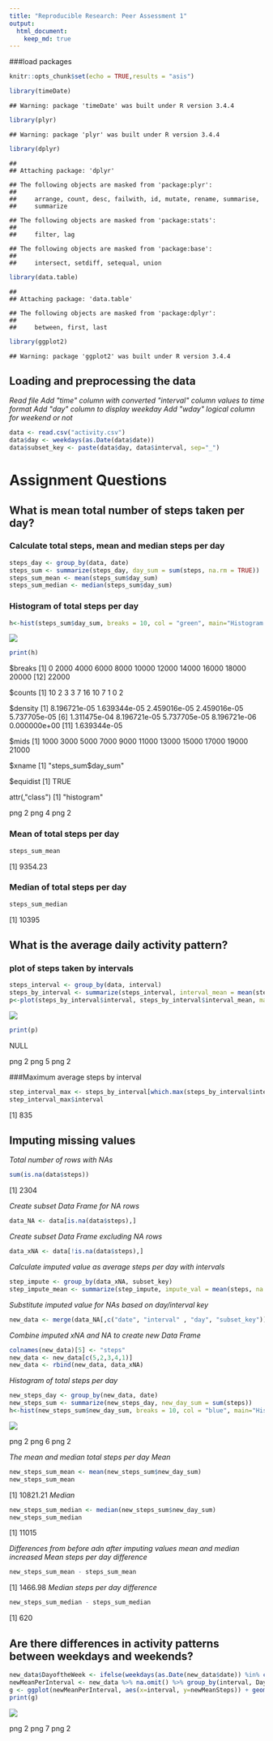 ```yaml
---
title: "Reproducible Research: Peer Assessment 1"
output: 
  html_document:
    keep_md: true
---
```

###load packages

```r
knitr::opts_chunk$set(echo = TRUE,results = "asis")

library(timeDate)
```

```
## Warning: package 'timeDate' was built under R version 3.4.4
```

```r
library(plyr)
```

```
## Warning: package 'plyr' was built under R version 3.4.4
```

```r
library(dplyr)
```

```
## 
## Attaching package: 'dplyr'
```

```
## The following objects are masked from 'package:plyr':
## 
##     arrange, count, desc, failwith, id, mutate, rename, summarise,
##     summarize
```

```
## The following objects are masked from 'package:stats':
## 
##     filter, lag
```

```
## The following objects are masked from 'package:base':
## 
##     intersect, setdiff, setequal, union
```

```r
library(data.table)
```

```
## 
## Attaching package: 'data.table'
```

```
## The following objects are masked from 'package:dplyr':
## 
##     between, first, last
```

```r
library(ggplot2)
```

```
## Warning: package 'ggplot2' was built under R version 3.4.4
```
## Loading and preprocessing the data
*Read file*
*Add "time" column with converted "interval" column values to time format*
*Add "day" column to display weekday*
*Add "wday" logical column for weekend or not*


```r
data <- read.csv("activity.csv")
data$day <- weekdays(as.Date(data$date))
data$subset_key <- paste(data$day, data$interval, sep="_")
```

# Assignment Questions
## What is mean total number of steps taken per day?
### Calculate total steps, mean and median steps per day

```r
steps_day <- group_by(data, date)
steps_sum <- summarize(steps_day, day_sum = sum(steps, na.rm = TRUE))
steps_sum_mean <- mean(steps_sum$day_sum)
steps_sum_median <- median(steps_sum$day_sum)
```

### Histogram of total steps per day

```r
h<-hist(steps_sum$day_sum, breaks = 10, col = "green", main="Histogram of Total Steps Per Day", xlab = "Total Steps Per Day")
```

![](_1_PA1_template_files/figure-html/unnamed-chunk-4-1.png)<!-- -->

```r
print(h)
```

$breaks
 [1]     0  2000  4000  6000  8000 10000 12000 14000 16000 18000 20000
[12] 22000

$counts
 [1] 10  2  3  3  7 16 10  7  1  0  2

$density
 [1] 8.196721e-05 1.639344e-05 2.459016e-05 2.459016e-05 5.737705e-05
 [6] 1.311475e-04 8.196721e-05 5.737705e-05 8.196721e-06 0.000000e+00
[11] 1.639344e-05

$mids
 [1]  1000  3000  5000  7000  9000 11000 13000 15000 17000 19000 21000

$xname
[1] "steps_sum$day_sum"

$equidist
[1] TRUE

attr(,"class")
[1] "histogram"

png 
  2 
png 
  4 
png 
  2 
### Mean of total steps per day

```r
steps_sum_mean
```

[1] 9354.23

### Median of total steps per day

```r
steps_sum_median
```

[1] 10395

## What is the average daily activity pattern?
### plot of steps taken by intervals

```r
steps_interval <- group_by(data, interval)
steps_by_interval <- summarize(steps_interval, interval_mean = mean(steps, na.rm = TRUE))
p<-plot(steps_by_interval$interval, steps_by_interval$interval_mean, main="Average Steps Per 5 Minute Interval", xlab="5 Minute Time Intervals", ylab="Average Steps", col = "red", type = "l")
```

![](_1_PA1_template_files/figure-html/unnamed-chunk-8-1.png)<!-- -->

```r
print(p)
```

NULL

png 
  2 
png 
  5 
png 
  2 

###Maximum average steps by interval

```r
step_interval_max <- steps_by_interval[which.max(steps_by_interval$interval_mean),]
step_interval_max$interval
```

[1] 835

## Imputing missing values
*Total number of rows with NAs*

```r
sum(is.na(data$steps))
```

[1] 2304

*Create subset Data Frame for NA rows*

```r
data_NA <- data[is.na(data$steps),]
```

*Create subset Data Frame excluding NA rows*

```r
data_xNA <- data[!is.na(data$steps),]
```

*Calculate imputed value as average steps per day with intervals*

```r
step_impute <- group_by(data_xNA, subset_key)
step_impute_mean <- summarize(step_impute, impute_val = mean(steps, na.rm = TRUE))
```

*Substitute imputed value for NAs based on day/interval key*

```r
new_data <- merge(data_NA[,c("date", "interval" , "day", "subset_key")], step_impute_mean, by= "subset_key")
```

*Combine imputed xNA and NA to create new Data Frame*

```r
colnames(new_data)[5] <- "steps"
new_data <- new_data[c(5,2,3,4,1)]
new_data <- rbind(new_data, data_xNA)
```

*Histogram of total steps per day*

```r
new_steps_day <- group_by(new_data, date)
new_steps_sum <- summarize(new_steps_day, new_day_sum = sum(steps))
h<-hist(new_steps_sum$new_day_sum, breaks = 10, col = "blue", main="Histogram of Total Steps Per Day (Imputed)", xlab = "Total Steps Per Day (Imputed)")
```

![](_1_PA1_template_files/figure-html/unnamed-chunk-17-1.png)<!-- -->

png 
  2 
png 
  6 
png 
  2 

*The mean and median total steps per day*
_Mean_

```r
new_steps_sum_mean <- mean(new_steps_sum$new_day_sum)
new_steps_sum_mean
```

[1] 10821.21
_Median_

```r
new_steps_sum_median <- median(new_steps_sum$new_day_sum)
new_steps_sum_median
```

[1] 11015

*Differences from before adn after imputing values mean and median increased*
_Mean steps per day difference_

```r
new_steps_sum_mean - steps_sum_mean
```

[1] 1466.98
_Median steps per day difference_

```r
new_steps_sum_median - steps_sum_median
```

[1] 620

## Are there differences in activity patterns between weekdays and weekends?

```r
new_data$DayoftheWeek <- ifelse(weekdays(as.Date(new_data$date)) %in% c("Monday","Tuesday","Wednesday", "Thursday", "Friday"), "Weekday", "Weekend")
newMeanPerInterval <- new_data %>% na.omit() %>% group_by(interval, DayoftheWeek) %>% summarize(newMeanSteps=mean(steps))
g <- ggplot(newMeanPerInterval, aes(x=interval, y=newMeanSteps)) + geom_line(color="blue")+ facet_grid(DayoftheWeek~.) + xlab("Interval") + ylab("Average Steps") + ggtitle("Average Steps - Comparison between Weekday and Weekend")
print(g)
```

![](_1_PA1_template_files/figure-html/unnamed-chunk-23-1.png)<!-- -->

png 
  2 
png 
  7 
png 
  2 
